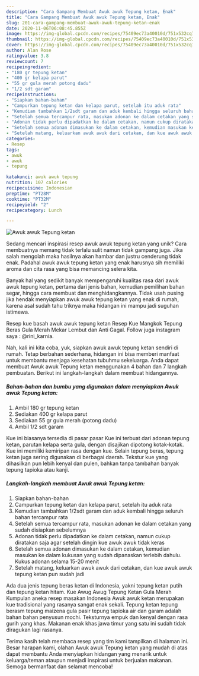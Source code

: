 ```yaml
---
description: "Cara Gampang Membuat Awuk awuk Tepung ketan, Enak"
title: "Cara Gampang Membuat Awuk awuk Tepung ketan, Enak"
slug: 201-cara-gampang-membuat-awuk-awuk-tepung-ketan-enak
date: 2020-11-06T06:08:45.855Z
image: https://img-global.cpcdn.com/recipes/75409ec73a40010d/751x532cq70/awuk-awuk-tepung-ketan-foto-resep-utama.jpg
thumbnail: https://img-global.cpcdn.com/recipes/75409ec73a40010d/751x532cq70/awuk-awuk-tepung-ketan-foto-resep-utama.jpg
cover: https://img-global.cpcdn.com/recipes/75409ec73a40010d/751x532cq70/awuk-awuk-tepung-ketan-foto-resep-utama.jpg
author: Alan Rose
ratingvalue: 3.8
reviewcount: 7
recipeingredient:
- "180 gr tepung ketan"
- "400 gr kelapa parut"
- "55 gr gula merah potong dadu"
- "1/2 sdt garam"
recipeinstructions:
- "Siapkan bahan-bahan"
- "Campurkan tepung ketan dan kelapa parut, setelah itu aduk rata"
- "Kemudian tambahkan 1/2sdt garam dan aduk kembali hingga seluruh bahan tercampur rata"
- "Setelah semua tercampur rata, masukan adonan ke dalam cetakan yang sudah disiapkan sebelumnya"
- "Adonan tidak perlu dipadatkan ke dalam cetakan, namun cukup diratakan saja agar setelah dingin kue awuk awuk tidak keras"
- "Setelah semua adonan dimasukan ke dalam cetakan, kemudian masukan ke dalam kukusan yang sudah dipanaskan terlebih dahulu. Kukus adonan selama 15-20 menit"
- "Setelah matang, keluarkan awuk awuk dari cetakan, dan kue awuk awuk tepung ketan pun sudah jadi"
categories:
- Resep
tags:
- awuk
- awuk
- tepung

katakunci: awuk awuk tepung 
nutrition: 107 calories
recipecuisine: Indonesian
preptime: "PT28M"
cooktime: "PT32M"
recipeyield: "2"
recipecategory: Lunch

---
```



![Awuk awuk Tepung ketan](https://img-global.cpcdn.com/recipes/75409ec73a40010d/751x532cq70/awuk-awuk-tepung-ketan-foto-resep-utama.jpg)

Sedang mencari inspirasi resep awuk awuk tepung ketan yang unik? Cara membuatnya memang tidak terlalu sulit namun tidak gampang juga. Jika salah mengolah maka hasilnya akan hambar dan justru cenderung tidak enak. Padahal awuk awuk tepung ketan yang enak harusnya sih memiliki aroma dan cita rasa yang bisa memancing selera kita.

Banyak hal yang sedikit banyak mempengaruhi kualitas rasa dari awuk awuk tepung ketan, pertama dari jenis bahan, kemudian pemilihan bahan segar, hingga cara membuat dan menghidangkannya. Tidak usah pusing jika hendak menyiapkan awuk awuk tepung ketan yang enak di rumah, karena asal sudah tahu triknya maka hidangan ini mampu jadi suguhan istimewa.

Resep kue basah awuk awuk tepung ketan Resep Kue Mangkok Tepung Beras Gula Merah Mekar Lembut dan Anti Gagal. Follow juga instagram saya : @rini_karnia.


Nah, kali ini kita coba, yuk, siapkan awuk awuk tepung ketan sendiri di rumah. Tetap berbahan sederhana, hidangan ini bisa memberi manfaat untuk membantu menjaga kesehatan tubuhmu sekeluarga. Anda dapat membuat Awuk awuk Tepung ketan menggunakan 4 bahan dan 7 langkah pembuatan. Berikut ini langkah-langkah dalam membuat hidangannya.

<!--inarticleads1-->

##### Bahan-bahan dan bumbu yang digunakan dalam menyiapkan Awuk awuk Tepung ketan:

1. Ambil 180 gr tepung ketan
1. Sediakan 400 gr kelapa parut
1. Sediakan 55 gr gula merah (potong dadu)
1. Ambil 1/2 sdt garam


Kue ini biasanya tersedia di pasar pasar Kue ini terbuat dari adonan tepung ketan, parutan kelapa serta gula, dengan disajikan dipotong kotak-kotak. Kue ini memiliki kemiripan rasa dengan kue. Selain tepung beras, tepung ketan juga sering digunakan di berbagai daerah. Tekstur kue yang dihasilkan pun lebih kenyal dan pulen, bahkan tanpa tambahan banyak tepung tapioka atau kanji. 

<!--inarticleads2-->

##### Langkah-langkah membuat Awuk awuk Tepung ketan:

1. Siapkan bahan-bahan
1. Campurkan tepung ketan dan kelapa parut, setelah itu aduk rata
1. Kemudian tambahkan 1/2sdt garam dan aduk kembali hingga seluruh bahan tercampur rata
1. Setelah semua tercampur rata, masukan adonan ke dalam cetakan yang sudah disiapkan sebelumnya
1. Adonan tidak perlu dipadatkan ke dalam cetakan, namun cukup diratakan saja agar setelah dingin kue awuk awuk tidak keras
1. Setelah semua adonan dimasukan ke dalam cetakan, kemudian masukan ke dalam kukusan yang sudah dipanaskan terlebih dahulu. Kukus adonan selama 15-20 menit
1. Setelah matang, keluarkan awuk awuk dari cetakan, dan kue awuk awuk tepung ketan pun sudah jadi


Ada dua jenis tepung beras ketan di Indonesia, yakni tepung ketan putih dan tepung ketan hitam. Kue Awug Awug Tepung Ketan Gula Merah Kumpulan aneka resep masakan Indonesia Awuk awuk ketan merupakan kue tradisional yang rasanya sangat enak sekali. Tepung ketan tepung berasm tepung maizena gula pasir tepung tapioka air dan garam adalah bahan bahan penyusun mochi. Teksturnya empuk dan kenyal dengan rasa gurih yang khas. Makanan enak khas jawa timur yang satu ini sudah tidak diragukan lagi rasanya. 

Terima kasih telah membaca resep yang tim kami tampilkan di halaman ini. Besar harapan kami, olahan Awuk awuk Tepung ketan yang mudah di atas dapat membantu Anda menyiapkan hidangan yang menarik untuk keluarga/teman ataupun menjadi inspirasi untuk berjualan makanan. Semoga bermanfaat dan selamat mencoba!
